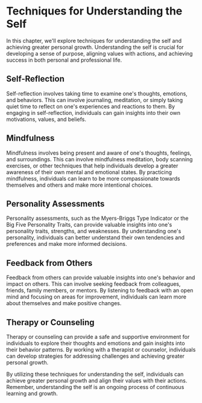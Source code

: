# Techniques for Understanding the Self

In this chapter, we'll explore techniques for understanding the self and achieving greater personal growth. Understanding the self is crucial for developing a sense of purpose, aligning values with actions, and achieving success in both personal and professional life.

Self-Reflection
---------------

Self-reflection involves taking time to examine one's thoughts, emotions, and behaviors. This can involve journaling, meditation, or simply taking quiet time to reflect on one's experiences and reactions to them. By engaging in self-reflection, individuals can gain insights into their own motivations, values, and beliefs.

Mindfulness
-----------

Mindfulness involves being present and aware of one's thoughts, feelings, and surroundings. This can involve mindfulness meditation, body scanning exercises, or other techniques that help individuals develop a greater awareness of their own mental and emotional states. By practicing mindfulness, individuals can learn to be more compassionate towards themselves and others and make more intentional choices.

Personality Assessments
-----------------------

Personality assessments, such as the Myers-Briggs Type Indicator or the Big Five Personality Traits, can provide valuable insights into one's personality traits, strengths, and weaknesses. By understanding one's personality, individuals can better understand their own tendencies and preferences and make more informed decisions.

Feedback from Others
--------------------

Feedback from others can provide valuable insights into one's behavior and impact on others. This can involve seeking feedback from colleagues, friends, family members, or mentors. By listening to feedback with an open mind and focusing on areas for improvement, individuals can learn more about themselves and make positive changes.

Therapy or Counseling
---------------------

Therapy or counseling can provide a safe and supportive environment for individuals to explore their thoughts and emotions and gain insights into their behavior patterns. By working with a therapist or counselor, individuals can develop strategies for addressing challenges and achieving greater personal growth.

By utilizing these techniques for understanding the self, individuals can achieve greater personal growth and align their values with their actions. Remember, understanding the self is an ongoing process of continuous learning and growth.
